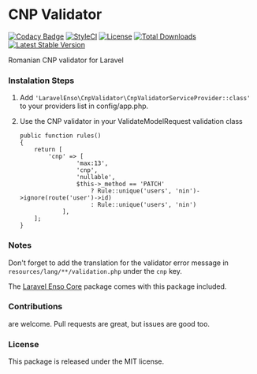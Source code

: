 <!--h-->
# CNP Validator

[![Codacy Badge](https://api.codacy.com/project/badge/Grade/1bd345b5a40144d48647bb79b0b8f91d)](https://www.codacy.com/app/laravel-enso/CnpValidator?utm_source=github.com&amp;utm_medium=referral&amp;utm_content=laravel-enso/CnpValidator&amp;utm_campaign=Badge_Grade)
[![StyleCI](https://styleci.io/repos/85675542/shield?branch=master)](https://styleci.io/repos/85675542)
[![License](https://poser.pugx.org/laravel-enso/actionlogger/license)](https://https://packagist.org/packages/laravel-enso/actionlogger)
[![Total Downloads](https://poser.pugx.org/laravel-enso/cnpvalidator/downloads)](https://packagist.org/packages/laravel-enso/cnpvalidator)
[![Latest Stable Version](https://poser.pugx.org/laravel-enso/cnpvalidator/version)](https://packagist.org/packages/laravel-enso/cnpvalidator)
<!--/h-->

Romanian CNP validator for Laravel

### Instalation Steps

1. Add `'LaravelEnso\CnpValidator\CnpValidatorServiceProvider::class'` to your providers list in config/app.php.

2. Use the CNP validator in your ValidateModelRequest validation class

    ```
    public function rules()
    {
        return [
            'cnp' => [
                    'max:13',
                    'cnp',
                    'nullable',
                    $this->_method == 'PATCH'
                        ? Rule::unique('users', 'nin')->ignore(route('user')->id)
                        : Rule::unique('users', 'nin')
                ],
        ];
    }
    ```

### Notes

Don't forget to add the translation for the validator error message in `resources/lang/**/validation.php` under the `cnp` key.

The [Laravel Enso Core](https://github.com/laravel-enso/Core) package comes with this package included.

<!--h-->
### Contributions

are welcome. Pull requests are great, but issues are good too.

### License

This package is released under the MIT license.
<!--/h-->